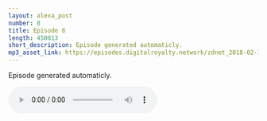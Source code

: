 ```yaml
---
layout: alexa_post
number: 8
title: Episode 8
length: 450813
short_description: Episode generated automaticly.
mp3_asset_link: https://episodes.digitalroyalty.network/zdnet_2018-02-19_01-00-03.mp3
---
```


Episode generated automaticly.

<audio controls>
    <source src="{{ page.mp3_asset_link }}" type="audio/mpeg">
</audio>